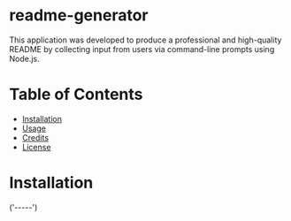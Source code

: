 # readme-generator
This application was developed to produce a professional and high-quality README by collecting input from users via command-line prompts using Node.js.

# Table of Contents
- [Installation](#installation)
- [Usage](#usage)
- [Credits](#credits)
- [License](#license)

# Installation
('-----')
